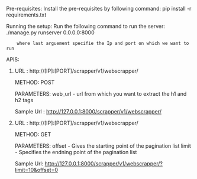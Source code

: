 Pre-requisites:
    Install the pre-requisites by following command:
        pip install -r requirements.txt


Running the setup:
    Run the following command to run the server:
        ./manage.py runserver 0.0.0.0:8000

        where last arguement specifie the Ip and port on which we want to run



APIS:

 1) URL : http://[IP]:[PORT]/scrapper/v1/webscrapper/

    METHOD: POST

    PARAMETERS: web_url
                    - url from which you want to extract the h1 and h2 tags

    Sample Url : http://127.0.0.1:8000/scrapper/v1/webscrapper/


 2) URL : http://[IP]:[PORT]/scrapper/v1/webscrapper/

    METHOD: GET

    PARAMETERS: offset
                    - Gives the starting point of the pagination list
                limit
                    - Specifies the endning point of the pagination list

    Sample Url: http://127.0.0.1:8000/scrapper/v1/webscrapper/?limit=10&offset=0
